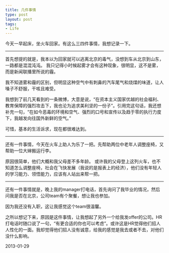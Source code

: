 ```yaml
--- 
title: 几件事情
type: post
layout: post
tags: 
- Life
---
```


今天一早起床，坐火车回家。有这么三四件事情，我想记录一下。

---
首先想提的就是，我本以为回家就可以逃离北京的毒气，没想到车从北京到山东，一路都是混混沌沌。
我只记得小时候起雾才会有这种现象，很明显，这不是雾，而是新闻联播里所说的霾。

我不知道雾和霾的区别，但明显这种空气中有刺鼻的汽车尾气和烧煤的味道，让人嗓子不舒服，干咳且难受。

我想到了前几天看到的一条微博，大意是说，“在资本主义国家优越的社会福利、教育保障的强烈攻击下，我也沦为追求美利坚的一份子”。引用完这句话，我还想补充一句，“在如今恶毒的环境和空气、强烈的口号和宣传以及趋于零的执行力度下，我越发向往国外新鲜的空气。”

可惜，基本的生活诉求，现在都很难达到。

---

还有一件事情，今天在火车上助人为乐了一把。先帮助两位中老年人调整座椅，又帮助一位大婶搬运行李。

原因很简单，他们大概和我父母差不多年龄。
或许我的父母登上这列火车，也不知道怎么调整座椅，社会在飞快发展（我说的是报表上的经济），他们没有年轻人的学习能力、领悟能力，应该有人站出来帮一把。

---

还有一件事情就是，晚上我的manager打电话，首先询问了我毕业的情况，然后问我是否在北京，公司team有个聚餐，想让我也参加。

因为我还没有入职，这让我感觉这个team很温馨。

之所以想记下来，原因是这件事情，让我想起了另外一个给我发offer的公司。HR打电话时随口说了一句，“有更合适的你也可以考虑”。或许这是HR觉得他们招人人性化的一面。我却觉得他们招人没有诚意，给我的感觉是我去或者不去，对他们没什么影响。

2013-01-29
